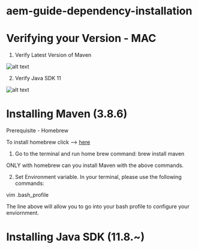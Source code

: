 # aem-guide-dependency-installation

# Verifying your Version - MAC
  1. Verify Latest Version of Maven


  ![alt text](https://res.cloudinary.com/ddid7dngp/image/upload/v1666626790/Apache_Maven_3.8.6_84538c9988a25aec085021c365c560670ad80163_l2gwac.jpg "Maven Version Screenshot")
  
  
  2. Verify Java SDK 11


  ![alt text](https://res.cloudinary.com/ddid7dngp/image/upload/v1666627326/Java_version_11.0.16.1_2022-08-18_LTS_sd9b5u.jpg "Java Version Screenshot")

# Installing Maven (3.8.6)

Prerequisite - Homebrew

To install homebrew click --> [here](https://brew.sh/)

1. Go to the terminal and run home brew command: brew install maven

ONLY with homebrew can you install Maven with the above commands.

2. Set Environment variable. In your terminal, please use the following commands:

vim .bash_profile 

The line above will allow you to go into your bash profile to configure your enviornment. 



# Installing Java SDK (11.8.~)




